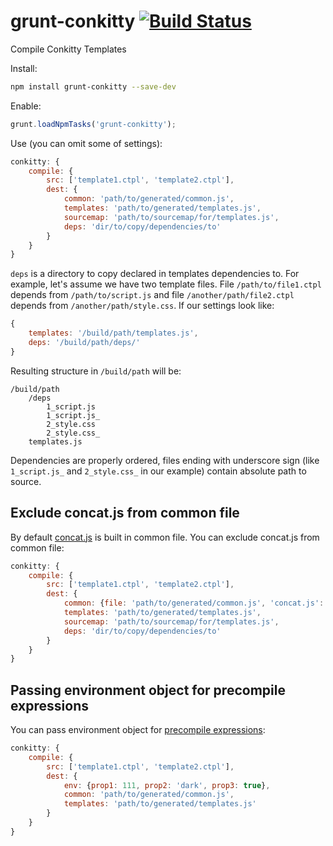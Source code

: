 # grunt-conkitty [![Build Status](https://travis-ci.org/hoho/grunt-conkitty.svg?branch=master)](https://travis-ci.org/hoho/grunt-conkitty)

Compile Conkitty Templates

Install:

```sh
npm install grunt-conkitty --save-dev
```

Enable:

```js
grunt.loadNpmTasks('grunt-conkitty');
```

Use (you can omit some of settings):

```js
conkitty: {
    compile: {
        src: ['template1.ctpl', 'template2.ctpl'],
        dest: {
            common: 'path/to/generated/common.js',
            templates: 'path/to/generated/templates.js',
            sourcemap: 'path/to/sourcemap/for/templates.js',
            deps: 'dir/to/copy/dependencies/to'
        }
    }
}
```

`deps` is a directory to copy declared in templates dependencies to. For
example, let's assume we have two template files. File `/path/to/file1.ctpl`
depends from `/path/to/script.js` and file `/another/path/file2.ctpl` depends
from `/another/path/style.css`. If our settings look like:

```js
{
    templates: '/build/path/templates.js',
    deps: '/build/path/deps/'
}
```

Resulting structure in `/build/path` will be:

    /build/path
        /deps
            1_script.js
            1_script.js_
            2_style.css
            2_style.css_
        templates.js

Dependencies are properly ordered, files ending with underscore sign
(like `1_script.js_` and `2_style.css_` in our example) contain absolute path
to source.


## Exclude concat.js from common file

By default [concat.js](https://github.com/hoho/concat.js) is built in common
file. You can exclude concat.js from common file:

```js
conkitty: {
    compile: {
        src: ['template1.ctpl', 'template2.ctpl'],
        dest: {
            common: {file: 'path/to/generated/common.js', 'concat.js': false},
            templates: 'path/to/generated/templates.js',
            sourcemap: 'path/to/sourcemap/for/templates.js',
            deps: 'dir/to/copy/dependencies/to'
        }
    }
}
```

## Passing environment object for precompile expressions

You can pass environment object for
[precompile expressions](https://github.com/hoho/conkitty#precompile-expressions):

```js
conkitty: {
    compile: {
        src: ['template1.ctpl', 'template2.ctpl'],
        dest: {
            env: {prop1: 111, prop2: 'dark', prop3: true},
            common: 'path/to/generated/common.js',
            templates: 'path/to/generated/templates.js'
        }
    }
}
```
